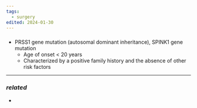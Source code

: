 ```yaml
---
tags:
  - surgery
edited: 2024-01-30
---
```

### 
- PRSS1 gene mutation (autosomal dominant inheritance), SPINK1 gene mutation
    - Age of onset < 20 years
    - Characterized by a positive family history and the absence of other risk factors

---
### *related*
- 